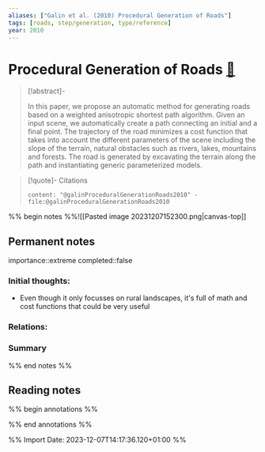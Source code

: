 ```yaml
---
aliases: ["Galin et al. (2010) Procedural Generation of Roads"]
tags: [roads, step/generation, type/reference]
year: 2010
---
```

# Procedural Generation of Roads [📖](zotero://select/library/items/WQETEQST)

> [!abstract]-
> 
> In this paper, we propose an automatic method for generating roads based on a weighted anisotropic shortest path algorithm. Given an input scene, we automatically create a path connecting an initial and a final point. The trajectory of the road minimizes a cost function that takes into account the different parameters of the scene including the slope of the terrain, natural obstacles such as rivers, lakes, mountains and forests. The road is generated by excavating the terrain along the path and instantiating generic parameterized models.
> 

> [!quote]- Citations
> 
> ```query
> content: "@galinProceduralGenerationRoads2010" -file:@galinProceduralGenerationRoads2010
> ```

%% begin notes %%![[Pasted image 20231207152300.png|canvas-top]]
## Permanent notes
importance::extreme
completed::false
### Initial thoughts:
- Even though it only focusses on rural landscapes, it's full of math and cost functions that could be very useful

### Relations:


### Summary


%% end notes %%
## Reading notes
%% begin annotations %%

%% end annotations %%



%% Import Date: 2023-12-07T14:17:36.120+01:00 %%
